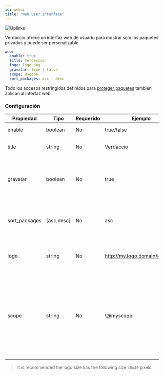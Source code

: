 ```yaml
---
id: webui
title: "Web User Interface"
---
```

![Uplinks](https://user-images.githubusercontent.com/558752/52916111-fa4ba980-32db-11e9-8a64-f4e06eb920b3.png)

Verdaccio ofrece un interfaz web de usuario para mostrar solo los paquetes privados y puede ser personalizable.

```yaml
web:
  enable: true
  title: Verdaccio
  logo: logo.png
  gravatar: true | false
  scope: @scope
  sort_packages: asc | desc
```

Todo los accesos restringidos definidos para [proteger paquetes](protect-your-dependencies.md) también aplican al interfaz web.

### Configuración

| Propiedad     | Tipo       | Requerido | Ejemplo                        | Soporte    | Descripcion                                                                                                                         |
| ------------- | ---------- | --------- | ------------------------------ | ---------- | ----------------------------------------------------------------------------------------------------------------------------------- |
| enable        | boolean    | No        | true/false                     | all        | habilita la interfaz web                                                                                                            |
| title         | string     | No        | Verdaccio                      | all        | El título de la interfaz web                                                                                                        |
| gravatar      | boolean    | No        | true                           | `>v4`   | Gravatars will be generated under the hood if this property is enabled                                                              |
| sort_packages | [asc,desc] | No        | asc                            | `>v4`   | By default private packages are sorted by ascending                                                                                 |
| logo          | string     | No        | http://my.logo.domain/logo.png | all        | a URI where logo is located (header logo)                                                                                           |
| scope         | string     | No        | \\@myscope                   | `>v3.x` | Si estas usando el registro por un scope specifico, define el @scope en el encabezado de la interfaz web (note: escapa @ con \\@) |

> It is recommended the logo size has the following size `40x40` pixels.